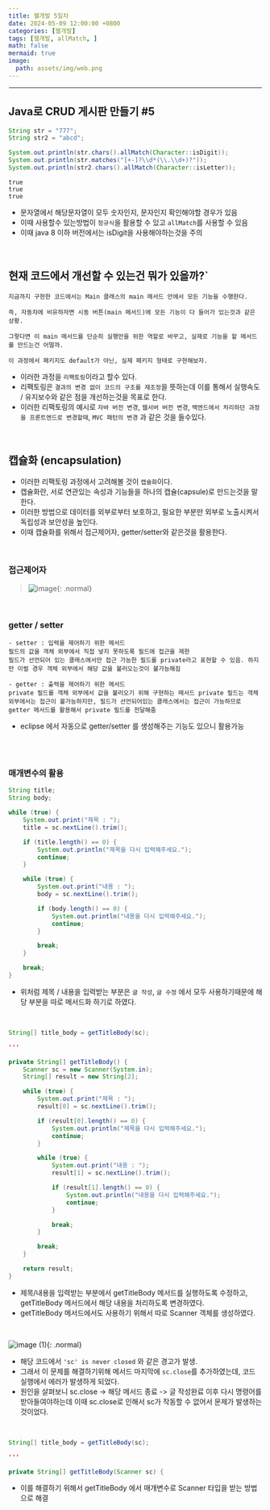 ```yaml
---
title: 웰개발 5일차
date: 2024-05-09 12:00:00 +0800
categories: [웹개발]
tags: [웹개발, allMatch, ]
math: false
mermaid: true
image:
  path: assets/img/web.png
---
```


<hr style="border:1px solid white">

## Java로 CRUD 게시판 만들기 #5
```java
String str = "777";
String str2 = "abcd";

System.out.println(str.chars().allMatch(Character::isDigit));
System.out.println(str.matches("[+-]?\\d*(\\.\\d+)?"));
System.out.println(str2.chars().allMatch(Character::isLetter));
```
```
true
true
true
```
- 문자열에서 해당문자열이 모두 숫자인지, 문자인지 확인해야할 경우가 있음
- 이때 사용할수 있는방법이 `정규식`을 활용할 수 있고 `allMatch`를 사용할 수 있음
- 이때 java 8 이하 버전에서는 isDigit을 사용해야하는것을 주의

<br/>

## 현재 코드에서 개선할 수 있는건 뭐가 있을까?`
```
지금까지 구현한 코드에서는 Main 클래스의 main 메서드 안에서 모든 기능을 수행한다.

즉, 자동차에 비유하자면 시동 버튼(main 메서드)에 모든 기능이 다 들어가 있는것과 같은 상황.

그렇다면 이 main 메서드를 단순히 실행만을 위한 역할로 바꾸고, 실제로 기능을 할 메서드를 만드는건 어떨까.

이 과정에서 패키지도 default가 아닌, 실제 패키지 형태로 구현해보자.

```
- 이러한 과정을 `리팩토링`이라고 할수 있다.
- 리팩토링은 `결과의 변경 없이 코드의 구조를 재조정`을 뜻하는데 이를 통해서 실행속도 / 유지보수와 같은 점을 개선하는것을 목표로 한다.
- 이러한 리팩토링의 예시로 `자바 버전 변경`, `웹서버 버전 변경`, `백엔드에서 처리하던 과정을 프론트엔드로 변경할때`, `MVC 패턴의 변경` 과 같은 것을 들수있다.

<br/>

## 캡슐화 (encapsulation)
- 이러한 리팩토링 과정에서 고려해볼 것이 `캡슐화`이다.
- 캡슐화란, 서로 연관있는 속성과 기능들을 하나의 캡슐(capsule)로 만드는것을 말한다.
- 이러한 방법으로 데이터를 외부로부터 보호하고, 필요한 부분만 외부로 노출시켜서 독립성과 보안성을 높인다.
- 이때 캡슐화를 위해서 접근제어자, getter/setter와 같은것을 활용한다.

<br/>

### 접근제어자
> ![image](https://github.com/alphathx13/alphathx13.github.io/assets/163115993/aa6fe944-d70a-469b-b17b-90fda0c5dfe2){: .normal}

<br/>

### getter / setter
```
- setter : 입력을 제어하기 위한 메서드
필드의 값을 객체 외부에서 직접 넣지 못하도록 필드에 접근을 제한
필드가 선언되어 있는 클래스에서만 접근 가능한 필드를 private라고 표현할 수 있음. 하지만 이럴 경우 객체 외부에서 해당 값을 불러오는것이 불가능해짐

- getter : 출력을 제어하기 위한 메서드
private 필드를 객체 외부에서 값을 불러오기 위해 구현하는 메서드 private 필드는 객체외부에서는 접근이 불가능하지만, 필드가 선언되어있는 클래스에서는 접근이 가능하므로 getter 메서드를 활용해서 private 필드를 전달해줌
```
- eclipse 에서 자동으로 getter/setter 를 생성해주는 기능도 있으니 활용가능

<br/><br/>

### 매개변수의 활용
```java
String title;
String body;

while (true) {
	System.out.print("제목 : ");
	title = sc.nextLine().trim();

	if (title.length() == 0) {
		System.out.println("제목을 다시 입력해주세요.");
		continue;
	}

	while (true) {
		System.out.print("내용 : ");
		body = sc.nextLine().trim();

		if (body.length() == 0) {
			System.out.println("내용을 다시 입력해주세요.");
			continue;
		}

		break;
	}

	break;
}
```
- 위처럼 제목 / 내용을 입력받는 부분은 `글 작성`, `글 수정` 에서 모두 사용하기때문에 해당 부분을 따로 메서드화 하기로 하였다.

<br/>

```java
String[] title_body = getTitleBody(sc);

'''

private String[] getTitleBody() {
	Scanner sc = new Scanner(System.in);
	String[] result = new String[2];

	while (true) {
		System.out.print("제목 : ");
		result[0] = sc.nextLine().trim();

		if (result[0].length() == 0) {
			System.out.println("제목을 다시 입력해주세요.");
			continue;
		}

		while (true) {
			System.out.print("내용 : ");
			result[1] = sc.nextLine().trim();

			if (result[1].length() == 0) {
				System.out.println("내용을 다시 입력해주세요.");
				continue;
			}

			break;
		}

		break;
	}

	return result;
}
```
- 제목/내용을 입력받는 부분에서 getTitleBody 메서드를 실행하도록 수정하고, getTitleBody 메서드에서 해당 내용을 처리하도록 변경하였다.
- getTitleBody 메서드에서도 사용하기 위해서 따로 Scanner 객체를 생성하였다.

<br/>

![image (1)](https://github.com/alphathx13/alphathx13.github.io/assets/163115993/5f26ae0c-b841-4a09-a5ee-beccc200721b){: .normal}
- 해당 코드에서 `'sc' is never closed` 와 같은 경고가 발생.
- 그래서 이 문제를 해결하기위해 메서드 마지막에 `sc.close`를 추가하였는데, 코드 실행에서 에러가 발생하게 되었다.
- 원인을 살펴보니 sc.close -> 해당 메서드 종료 -> 글 작성완료 이후 다시 명령어를 받아들여야하는데 이때 sc.close로 인해서 sc가 작동할 수 없어서 문제가 발생하는 것이었다.

<br/>

```java
String[] title_body = getTitleBody(sc);

'''

private String[] getTitleBody(Scanner sc) {
```
- 이를 해결하기 위해서 getTitleBody 에서 매개변수로 Scanner 타입을 받는 방법으로 해결